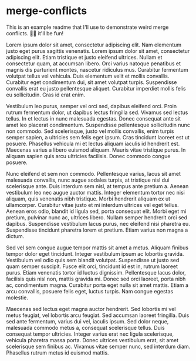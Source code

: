 # merge-conflicts

This is an example readme that I'll use to demonstrate weird merge conflicts. 👍🏻 it'll be fun!

Lorem ipsum dolor sit amet, consectetur adipiscing elit. Nam elementum justo eget purus sagittis venenatis. Lorem ipsum dolor sit amet, consectetur adipiscing elit. Etiam tristique et justo eleifend ultrices. Nullam et consectetur quam, at accumsan libero. Orci varius natoque penatibus et magnis dis parturient montes, nascetur ridiculus mus. Curabitur fermentum volutpat tellus vel vehicula. Duis elementum velit et mollis convallis. Curabitur eget condimentum dui, sit amet volutpat turpis. Suspendisse convallis erat eu justo pellentesque aliquet. Curabitur imperdiet mollis felis eu sollicitudin. Cras id erat enim.

Vestibulum leo purus, semper vel orci sed, dapibus eleifend orci. Proin rutrum fermentum dolor, ut dapibus lectus fringilla sed. Vivamus sed lectus tellus. In et lectus in nunc malesuada egestas. Donec consequat ante sit amet leo placerat condimentum. Suspendisse pellentesque sollicitudin nunc non commodo. Sed scelerisque, justo vel mollis convallis, enim turpis semper sapien, a ultricies sem felis eget ipsum. Cras tincidunt laoreet est ut posuere. Phasellus vehicula mi et lectus aliquam iaculis id hendrerit est. Maecenas varius a libero euismod aliquam. Mauris vitae tristique purus. In aliquam sapien quis arcu ultricies facilisis. Donec commodo congue posuere.

Nunc eleifend et sem non commodo. Pellentesque varius, lacus sit amet malesuada convallis, nunc augue sodales turpis, at tristique nisl dui scelerisque ante. Duis interdum sem nisl, at tempus ante pretium a. Aenean vestibulum leo nec augue auctor mattis. Integer elementum tortor nec nisi aliquam, quis venenatis nibh tristique. Morbi hendrerit aliquam ex ut ullamcorper. Curabitur vitae justo et mi interdum ultrices vel eget tellus. Aenean eros odio, blandit id ligula sed, porta consequat elit. Morbi eget mi pretium, pulvinar nunc ac, ultrices libero. Nullam semper hendrerit orci sed dapibus. Suspendisse vestibulum lacus purus, nec eleifend nisi pharetra eu. Suspendisse tincidunt pharetra lorem et pretium. Etiam varius non magna a dictum.

Sed vel sem congue augue tempor mattis sit amet a metus. Aliquam finibus tempor dolor eget tincidunt. Integer vestibulum ipsum ac lobortis gravida. Vestibulum vel odio quis sem blandit volutpat. Suspendisse ut justo sed quam semper suscipit. Fusce elit orci, tincidunt id est in, rutrum laoreet purus. Etiam venenatis tortor id luctus dignissim. Pellentesque lacus dolor, facilisis quis nisl non, mattis gravida mi. Donec sed orci laoreet, porta nibh ac, condimentum magna. Curabitur porta eget nulla sit amet mattis. Etiam a arcu convallis, posuere felis eget, luctus turpis. Nam congue egestas molestie.

Maecenas sed lectus eget magna auctor hendrerit. Sed lobortis mi vel metus feugiat, vel lobortis arcu feugiat. Sed accumsan laoreet fringilla. Duis sed ante fermentum, varius dui vel, iaculis ipsum. Sed dolor neque, malesuada commodo metus a, consequat scelerisque tellus. Duis consequat tempor ultricies. Integer varius erat nec ligula scelerisque, vehicula pharetra massa porta. Donec ultrices vestibulum erat, sit amet scelerisque sem finibus ac. Vivamus vitae semper nunc, sed interdum diam. Phasellus rutrum metus id euismod mattis.
